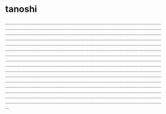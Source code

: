 # tanoshi

...................................................................................................................................................................................................................................................................................................................................................................................................................................................................................................................................................................................................................................................................................................................................................................................................................................................................................................................................................................................................................................................................................................................................................................................................................................................................................................................................................................................................................................................................................................................................................................................................................................................................................................................................................................................................................................................................................................................................................................................................................................................................
